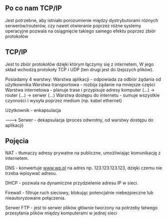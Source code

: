## Po co nam TCP/IP

Jest potrzebne, aby istniało porozumienie między dystrybutorami różnych serwerów/routerów, czy nawet otwieranie poprzez różne systemy operacyjne pozwala na osiągnięcie takiego samego efektu poprzez zbiór protokołów

## TCP/IP
Jest to zbiór protokołów dzięki którym łączymy się z internetem, W jego skład wchodzą protokoły TCP i UDP (ten drugi jest do lżejszych plików).

Posiadamy 4 warstwy:
Warstwa aplikacji - odpowiada za odbiór żądania od użytkownika
Warstwa transportowa - rozbija żądanie na mniejsze części
Warstwa internetowa - planuje trase i przypisuje adresy komputer (...) -> router (...) -> serwer (...)
Warstwa dostępu do internetu - sumuje wszystkie czynności i wysyła poprzez medium (np. kabel ethernet)

Użytkownik - enkapsulacja

---> Serwer - dekapsulacja (proces odwrotny, od warstwy dostępu do aplikacji)

## Pojęcia

NAT - tłumaczy adresy prywatne na publiczne, umożliwiając komunikację z internetem.

DNS - konwertuje www.wp.pl na adres np. 123.123.123.123, dzięki czemu nie trzeba wpisywać adresu.

DHCP - pozwala na dynamiczne przydzielenie adresu IP w sieci.

Firewall - filtruje ruch sieciowy, blokując potencjalnie niebezpieczne lub nieautoryzowane połączenia.


Serwer FTP - jest to serwer plików głównie tworzony na potrzeby łatwego przesyłania plików między komputerami w jednej sieci
